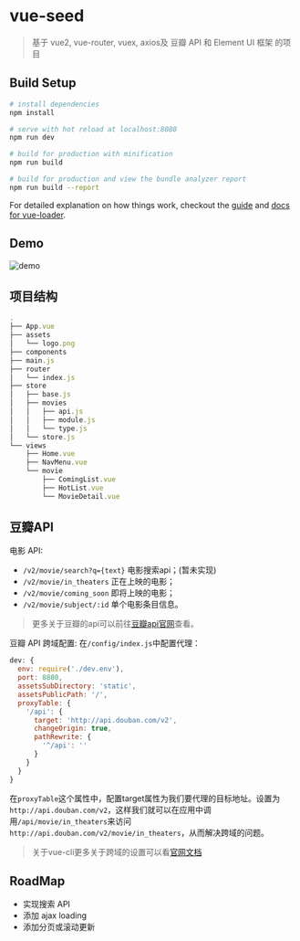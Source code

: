 # vue-seed

> 基于 vue2, vue-router, vuex, axios及 豆瓣 API 和 Element UI 框架 的项目 

## Build Setup

``` bash
# install dependencies
npm install

# serve with hot reload at localhost:8080
npm run dev

# build for production with minification
npm run build

# build for production and view the bundle analyzer report
npm run build --report
```

For detailed explanation on how things work, checkout the [guide](http://vuejs-templates.github.io/webpack/) and [docs for vue-loader](http://vuejs.github.io/vue-loader).

## Demo

![demo](https://j.gifs.com/g592g3.gif)

## 项目结构
```javascript
.
├── App.vue
├── assets
│   └── logo.png
├── components
├── main.js
├── router
│   └── index.js
├── store
│   ├── base.js
│   ├── movies
│   │   ├── api.js
│   │   ├── module.js
│   │   └── type.js
│   └── store.js
└── views
    ├── Home.vue
    ├── NavMenu.vue
    └── movie
        ├── ComingList.vue
        ├── HotList.vue
        └── MovieDetail.vue

```
## 豆瓣API
电影 API:
* `/v2/movie/search?q={text}` 电影搜索api；(暂未实现)
* `/v2/movie/in_theaters` 正在上映的电影；
* `/v2/movie/coming_soon` 即将上映的电影；
* `/v2/movie/subject/:id` 单个电影条目信息。

>更多关于豆瓣的api可以前往[豆瓣api官网](https://developers.douban.com/wiki/?title=guide)查看。

豆瓣 API 跨域配置:
在`/config/index.js`中配置代理：
```javascript
dev: {
  env: require('./dev.env'),
  port: 8880,
  assetsSubDirectory: 'static',
  assetsPublicPath: '/',
  proxyTable: {
    '/api': {
      target: 'http://api.douban.com/v2',
      changeOrigin: true,
      pathRewrite: {
        '^/api': ''
      }
    }
  }
}
```
在`proxyTable`这个属性中，配置target属性为我们要代理的目标地址。设置为`http://api.douban.com/v2`，这样我们就可以在应用中调用`/api/movie/in_theaters`来访问`http://api.douban.com/v2/movie/in_theaters`，从而解决跨域的问题。
>关于vue-cli更多关于跨域的设置可以看[官网文档](http://vuejs-templates.github.io/webpack/)

## RoadMap
* 实现搜索 API
* 添加 ajax loading
* 添加分页或滚动更新
